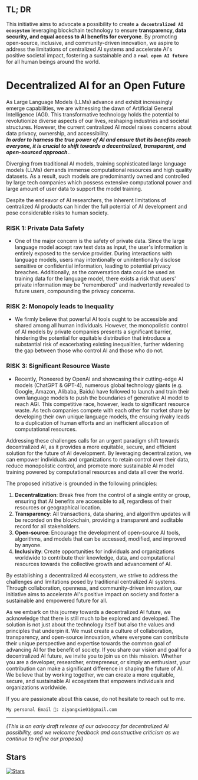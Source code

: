 ## TL; DR
This initiative aims to advocate a possibility to create **`a decentralized AI ecosystem`** leveraging blockchain technology to ensure **transparency, data security, and equal access to AI benefits for everyone**. By promoting open-source, inclusive, and community-driven innovation, we aspire to address the limitations of centralized AI systems and accelerate AI's positive societal impact, fostering a sustainable and a **`real open AI future`** for all human beings around the world.


# Decentralized AI for an Open Future

As Large Language Models (LLMs) advance and exhibit increasingly emerge capabilities, we are witnessing the dawn of Artificial General Intelligence (AGI). This transformative technology holds the potential to revolutionize diverse aspects of our lives, reshaping industries and societal structures.
However, the current centralized AI model raises concerns about data privacy, ownership, and accessibility.   
***In order to harness the true power of AI and ensure that its benefits reach everyone, it is crucial to shift towards a decentralized, transparent, and open-sourced approach.***. 

Diverging from traditional AI models, training sophisticated large language models (LLMs) demands immense computational resources and high quality datasets. As a result, such models are predominantly owned and controlled by large tech companies which possess extensive computational power and large amount of user data to support the model training.  

Despite the endeavor of AI researchers, the inherent limitations of centralized AI products can hinder the full potential of AI development and pose considerable risks to human society.

### RISK 1: Private Data Safety

- One of the major concern is the safety of private data. Since the large language model accept raw text data as input, the user's information is entirely exposed to the service provider. During interactions with language models, users may intentionally or unintentionally disclose sensitive or confidential information, leading to potential privacy breaches. Additionally, as the conversation data could be used as training data for the language model, there exists a risk that users' private information may be "remembered" and inadvertently revealed to future users, compounding the privacy concerns.

### RISK 2: Monopoly leads to **Inequality**

- We firmly believe that powerful AI tools ought to be accessible and shared among all human individuals. However, the monopolistic control of AI models by private companies presents a significant barrier, hindering the potential for equitable distribution that introduce a substantial risk of exacerbating existing inequalities, further widening the gap between those who control AI and those who do not.

### RISK 3: Significant Resource Waste

- Recently, Pioneered by OpenAI and showcasing their cutting-edge AI models (ChatGPT & GPT-4), numerous global technology giants (e.g. Google, Amazon, Alibaba, Baidu) have followed to launch and train their own language models to push the boundaries of generative AI model to reach AGI. This competitive race, however, leads to significant resource waste. As tech companies compete with each other for market share by developing their own unique language models, the ensuing rivalry leads to a duplication of human efforts and an inefficient allocation of computational resources.

Addressing these challenges calls for an urgent paradigm shift towards decentralized AI, as it provides a more equitable, secure, and efficient solution for the future of AI development. By leveraging decentralization, we can empower individuals and organizations to retain control over their data, reduce monopolistic control, and promote more sustainable AI model training powered by computational resources and data all over the world.

The proposed initiative is grounded in the following principles:

1. **Decentralization**: Break free from the control of a single entity or group, ensuring that AI benefits are accessible to all, regardless of their resources or geographical location.
2. **Transparency**: All transactions, data sharing, and algorithm updates will be recorded on the blockchain, providing a transparent and auditable record for all stakeholders.
3. **Open-source**: Encourage the development of open-source AI tools, algorithms, and models that can be accessed, modified, and improved by anyone.
4. **Inclusivity**: Create opportunities for individuals and organizations worldwide to contribute their knowledge, data, and computational resources towards the collective growth and advancement of AI.

By establishing a decentralized AI ecosystem, we strive to address the challenges and limitations posed by traditional centralized AI systems. Through collaboration, openness, and community-driven innovation, our initiative aims to accelerate AI's positive impact on society and foster a sustainable and empowered future for all.

As we embark on this journey towards a decentralized AI future, we acknowledge that there is still much to be explored and developed. The solution is not just about the technology itself but also the values and principles that underpin it. We must create a culture of collaboration, transparency, and open-source innovation, where everyone can contribute their unique perspective and expertise towards the common goal of advancing AI for the benefit of society. If you share our vision and goal for a decentralized AI future, we invite you to join us on this mission. Whether you are a developer, researcher, entrepreneur, or simply an enthusiast, your contribution can make a significant difference in shaping the future of AI. We believe that by working together, we can create a more equitable, secure, and sustainable AI ecosystem that empowers individuals and organizations worldwide.

If you are passionate about this cause, do not hesitate to reach out to me.

`My personal Email 📮: ziyangxie01@gmail.com`

---
*(This is an early draft release of our advocacy for decentralized AI possibility, and we welcome feedback and constructive criticism as we continue to refine our proposal)*

## Stars
[![Stars](https://api.star-history.com/svg?repos=ZiYang-xie/Decentralize-AI-Vision&type=Timeline)](https://star-history.com/#ZiYang-xie/Decentralize-AI-Vision&Timeline)
